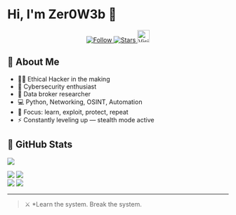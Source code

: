 # Hi, I'm Zer0W3b 👾 
<p align="center">
  <a href="https://github.com/zer0w3b?tab=followers">
    <img alt="Follow" title="Follow me on GitHub" src="https://custom-icon-badges.demolab.com/github/followers/zer0w3b?color=236ad3&labelColor=1155ba&style=for-the-badge&logo=person-add&label=FOLLOW&logoColor=white"/>
  </a>
  <a href="https://github.com/zer0w3b?tab=stars">
    <img alt="Stars" title="GitHub Stars" src="https://img.shields.io/github/stars/zer0w3b?style=for-the-badge&label=STARS&color=2ebd4f"/>
  </a>
  <a href="https://github.com/zer0w3b">
    <img alt="Visitors" title="GitHub profile views" src="http://zer0w3b.42web.io/index.php" style="height:28px;"/>
  </a>
</p>

## 👤 About Me  
- 🕵️‍♂️ Ethical Hacker in the making  
- 🔐 Cybersecurity enthusiast  
- 🧩 Data broker researcher  
- 💻 Python, Networking, OSINT, Automation  
- 🎯 Focus: learn, exploit, protect, repeat  
- ⚡ Constantly leveling up — stealth mode active  

## 🚀 GitHub Stats  

![](http://github-profile-summary-cards.vercel.app/api/cards/profile-details?username=Zer0W3b&theme=graywhite)  

![](http://github-profile-summary-cards.vercel.app/api/cards/repos-per-language?username=Zer0W3b&theme=graywhite)  ![](http://github-profile-summary-cards.vercel.app/api/cards/most-commit-language?username=Zer0W3b&theme=graywhite)  
![](http://github-profile-summary-cards.vercel.app/api/cards/stats?username=Zer0W3b&theme=graywhite)  ![](http://github-profile-summary-cards.vercel.app/api/cards/productive-time?username=Zer0W3b&theme=graywhite&utcOffset=8)  

---
> ⚔️ *Learn the system. Break the system.
